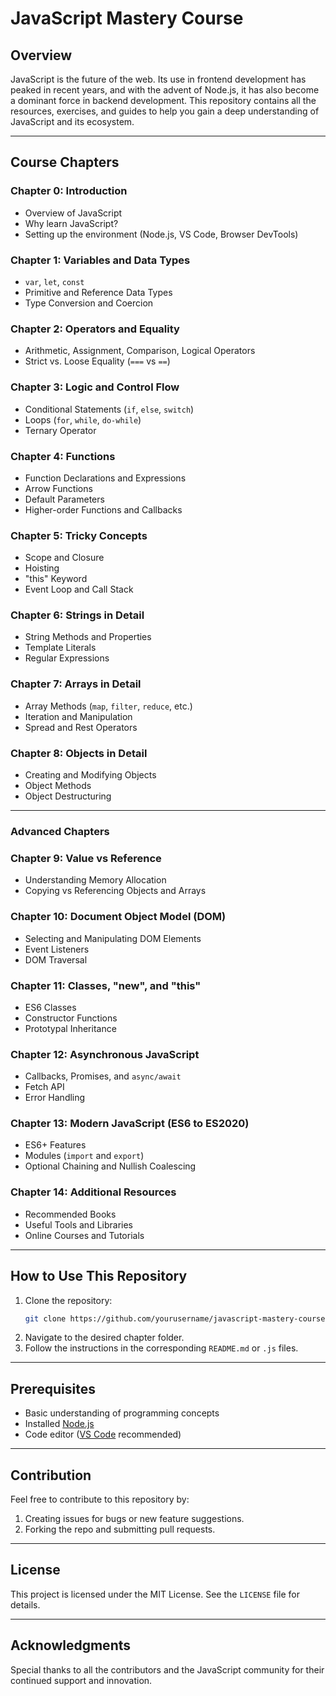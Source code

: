 # JavaScript Mastery Course

## Overview
JavaScript is the future of the web. Its use in frontend development has peaked in recent years, and with the advent of Node.js, it has also become a dominant force in backend development. This repository contains all the resources, exercises, and guides to help you gain a deep understanding of JavaScript and its ecosystem.

---

## Course Chapters

### Chapter 0: Introduction
- Overview of JavaScript
- Why learn JavaScript?
- Setting up the environment (Node.js, VS Code, Browser DevTools)

### Chapter 1: Variables and Data Types
- `var`, `let`, `const`
- Primitive and Reference Data Types
- Type Conversion and Coercion

### Chapter 2: Operators and Equality
- Arithmetic, Assignment, Comparison, Logical Operators
- Strict vs. Loose Equality (`===` vs `==`)

### Chapter 3: Logic and Control Flow
- Conditional Statements (`if`, `else`, `switch`)
- Loops (`for`, `while`, `do-while`)
- Ternary Operator

### Chapter 4: Functions
- Function Declarations and Expressions
- Arrow Functions
- Default Parameters
- Higher-order Functions and Callbacks

### Chapter 5: Tricky Concepts
- Scope and Closure
- Hoisting
- "this" Keyword
- Event Loop and Call Stack

### Chapter 6: Strings in Detail
- String Methods and Properties
- Template Literals
- Regular Expressions

### Chapter 7: Arrays in Detail
- Array Methods (`map`, `filter`, `reduce`, etc.)
- Iteration and Manipulation
- Spread and Rest Operators

### Chapter 8: Objects in Detail
- Creating and Modifying Objects
- Object Methods
- Object Destructuring

---

### Advanced Chapters

### Chapter 9: Value vs Reference
- Understanding Memory Allocation
- Copying vs Referencing Objects and Arrays

### Chapter 10: Document Object Model (DOM)
- Selecting and Manipulating DOM Elements
- Event Listeners
- DOM Traversal

### Chapter 11: Classes, "new", and "this"
- ES6 Classes
- Constructor Functions
- Prototypal Inheritance

### Chapter 12: Asynchronous JavaScript
- Callbacks, Promises, and `async/await`
- Fetch API
- Error Handling

### Chapter 13: Modern JavaScript (ES6 to ES2020)
- ES6+ Features
- Modules (`import` and `export`)
- Optional Chaining and Nullish Coalescing

### Chapter 14: Additional Resources
- Recommended Books
- Useful Tools and Libraries
- Online Courses and Tutorials

---

## How to Use This Repository
1. Clone the repository:
   ```bash
   git clone https://github.com/yourusername/javascript-mastery-course.git
   ```
2. Navigate to the desired chapter folder.
3. Follow the instructions in the corresponding `README.md` or `.js` files.

---

## Prerequisites
- Basic understanding of programming concepts
- Installed [Node.js](https://nodejs.org/)
- Code editor ([VS Code](https://code.visualstudio.com/) recommended)

---

## Contribution
Feel free to contribute to this repository by:
1. Creating issues for bugs or new feature suggestions.
2. Forking the repo and submitting pull requests.

---

## License
This project is licensed under the MIT License. See the `LICENSE` file for details.

---

## Acknowledgments
Special thanks to all the contributors and the JavaScript community for their continued support and innovation.
